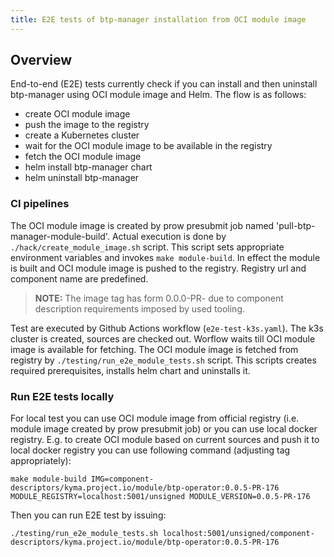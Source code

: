 ```yaml
---
title: E2E tests of btp-manager installation from OCI module image
---
```


## Overview

End-to-end (E2E) tests currently check if you can install and then uninstall btp-manager using OCI module image and Helm.
The flow is as follows:
- create OCI module image
- push the image to the registry
- create a Kubernetes cluster
- wait for the OCI module image to be available in the registry
- fetch the OCI module image
- helm install btp-manager chart
- helm uninstall btp-manager 

### CI pipelines
The OCI module image is created by prow presubmit job named 'pull-btp-manager-module-build'. Actual execution is done by `./hack/create_module_image.sh` script.
This script sets appropriate environment variables and invokes `make module-build`. In effect the module is built and OCI module image is pushed to the registry. 
Registry url and component name are predefined. 

> **NOTE:**
> The image tag has form 0.0.0-PR-<PR number> due to component description requirements imposed by used tooling.
 
Test are executed by Github Actions workflow (`e2e-test-k3s.yaml`). The k3s cluster is created, sources are checked out.
Worflow waits till OCI module image is available for fetching.
The OCI module image is fetched from registry by `./testing/run_e2e_module_tests.sh` script. This scripts creates required prerequisites, installs helm chart and uninstalls it.

### Run E2E tests locally

For local test you can use OCI module image from official registry (i.e. module image created by prow presubmit job) or you can use local docker registry.
E.g. to create OCI module based on current sources and push it to local docker registry you can use following command (adjusting tag appropriately):
```shell
make module-build IMG=component-descriptors/kyma.project.io/module/btp-operator:0.0.5-PR-176 MODULE_REGISTRY=localhost:5001/unsigned MODULE_VERSION=0.0.5-PR-176
```

Then you can run E2E test by issuing:
```shell
./testing/run_e2e_module_tests.sh localhost:5001/unsigned/component-descriptors/kyma.project.io/module/btp-operator:0.0.5-PR-176
```

